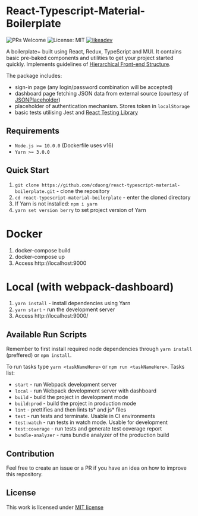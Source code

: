 # React-Typescript-Material-Boilerplate

![PRs Welcome](https://img.shields.io/badge/PRs-welcome-brightgreen.svg) ![License: MIT](https://img.shields.io/badge/license-MIT-brightgreen.svg) [![likeadev](https://img.shields.io/twitter/follow/likeadev?style=social)](https://twitter.com/likeadev)

A boilerplate+ built using React, Redux, TypeScript and MUI. It contains basic pre-baked components and utilities to get your project started quickly. Implements guidelines of [Hierarchical Front-end Structure](https://github.com/petejank/hierarchical-front-end-structure).

The package includes:

- sign-in page (any login/password combination will be accepted)
- dashboard page fetching JSON data from external source (courtesy of [JSONPlaceholder](https://jsonplaceholder.typicode.com))
- placeholder of authentication mechanism. Stores token in `localStorage`
- basic tests utilising Jest and [React Testing Library](https://github.com/testing-library/react-testing-library)

## Requirements

- `Node.js >= 10.0.0` (Dockerfile uses v16)
- `Yarn >= 3.0.0`

## Quick Start 

1. `git clone https://github.com/cduong/react-typescript-material-boilerplate.git` - clone the repository
2. `cd react-typescript-material-boilerplate` - enter the cloned directory
3. If Yarn is not installed: `npm i yarn`
4. `yarn set version berry` to set project version of Yarn 

# Docker
1. docker-compose build
2. docker-compose up
3. Access http://localhost:9000

# Local (with webpack-dashboard)
1. `yarn install` - install dependencies using Yarn
2. `yarn start` - run the development server
3. Access http://localhost:9000/

## Available Run Scripts

Remember to first install required node dependencies through `yarn install` (preffered) or `npm install`.

To run tasks type `yarn <taskNameHere>` or `npm run <taskNameHere>`. Tasks list:

- `start` - run Webpack development server
- `local` - run Webpack development server with dashboard
- `build` - build the project in development mode
- `build:prod` - build the project in production mode
- `lint` - prettifies and then lints ts* and js* files
- `test` - run tests and terminate. Usable in CI environments
- `test:watch` - run tests in watch mode. Usable for development
- `test:coverage` - run tests and generate test coverage report
- `bundle-analyzer` - runs bundle analyzer of the production build

## Contribution

Feel free to create an issue or a PR if you have an idea on how to improve this repository.

## License

This work is licensed under [MIT license](LICENSE)
